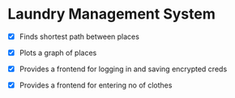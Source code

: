 # Laundry Management System

- [x] Finds shortest path between places
- [x] Plots a graph of places
- [x] Provides a frontend for logging in and saving encrypted creds
- [x] Provides a frontend for entering no of clothes

